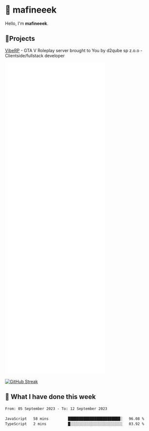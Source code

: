 # 👋 mafineeek
Hello, I'm **mafineeek**.

## 📝Projects

[VibeRP](https://v-rp.pl) - GTA V Roleplay server brought to You by d2qube sp z.o.o - Clientside/fullstack developer


![](./github-metrics.svg)

[![GitHub Streak](https://streak-stats.demolab.com/?user=mafineeek)](https://git.io/streak-stats)

## 📰 What I have done this week
<!--START_SECTION:waka-->

```txt
From: 05 September 2023 - To: 12 September 2023

JavaScript   58 mins         ████████████████████████░   96.08 %
TypeScript   2 mins          █░░░░░░░░░░░░░░░░░░░░░░░░   03.92 %
```

<!--END_SECTION:waka-->
